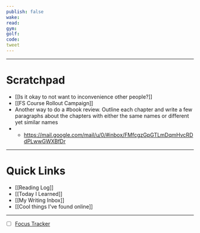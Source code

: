```yaml
---
publish: false
wake:
read:
gym:
golf:
code:
tweet
---
```

***
# Scratchpad
- [[Is it okay to not want to inconvenience other people?]]
- [[FS Course Rollout Campaign]]
- Another way to do a #book review. Outline each chapter and write a few paragraphs about the chapters with either the same names or different yet similar names
- 
	- https://mail.google.com/mail/u/0/#inbox/FMfcgzGpGTLmDqmHvcRDdPLwwGWXBfDr


---
# Quick Links
- [[Reading Log]]
- [[Today I Learned]]
- [[My Writing Inbox]]
- [[Cool things I've found online]]

***
- [ ] [Focus Tracker](https://docs.google.com/spreadsheets/d/18ZL9CSRxE2z7pTKcaPGe3749GMO9Ov2UjVsRMQqShBk/edit#gid=696776801)
